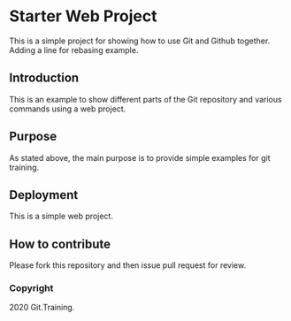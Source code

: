 # Starter Web Project

This is a simple project for showing how to use Git and Github together. Adding a line for rebasing example.

## Introduction

This is an example to show different parts of the Git repository and various commands using a web project.

## Purpose

As stated above, the main purpose is to provide simple examples for git training.

## Deployment

This is a simple web project.

## How to contribute

Please fork this repository and then issue pull request for review.

### Copyright

2020 Git.Training.